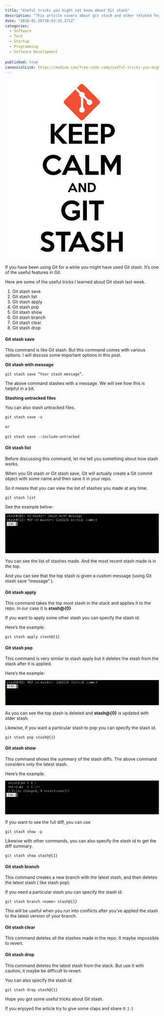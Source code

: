 ```yaml
---
title: "Useful tricks you might not know about Git stash"
description: "This article covers about git stash and other related features like apply, pop, show, drop, clear and branching options."
date: "2018-01-26T18:43:32.371Z"
categories: 
  - Software
  - Tech
  - Startup
  - Programming
  - Software Development

published: true
canonicalLink: https://medium.com/free-code-camp/useful-tricks-you-might-not-know-about-git-stash-e8a9490f0a1a
---
```


![Git stash :)](./asset-1.png)

If you have been using Git for a while you might have used Git stash. It’s one of the useful features in Git.

Here are some of the useful tricks I learned about Git stash last week.

1.  Git stash save
2.  Git stash list
3.  Git stash apply
4.  Git stash pop
5.  Git stash show
6.  Git stash branch <name>
7.  Git stash clear
8.  Git stash drop

#### **Git stash save**

This command is like Git stash. But this command comes with various options. I will discuss some important options in this post.

**Git stash with message**

```
git stash save “Your stash message”.
```

The above command stashes with a message. We will see how this is helpful in a bit.

**Stashing untracked files**

You can also stash untracked files.

```
git stash save -u

or

git stash save --include-untracked
```

#### **Git stash list**

Before discussing this command, let me tell you something about how stash works.

When you Git stash or Git stash save, Git will actually create a Git commit object with some name and then save it in your repo.

So it means that you can view the list of stashes you made at any time.

```
git stash list
```

See the example below:

![git stash list example](./asset-2.png)

You can see the list of stashes made. And the most recent stash made is in the top.

And you can see that the top stash is given a custom message (using Git stash save “message” ).

#### **Git stash apply**

This command takes the top most stash in the stack and applies it to the repo. In our case it is **stash@{0}**

If you want to apply some other stash you can specify the stash id.

Here’s the example:

```
git stash apply stash@{1}
```

#### **Git stash pop**

This command is very similar to stash apply but it deletes the stash from the stack after it is applied.

Here’s the example:

![Git stash pop example](./asset-3.png)

As you can see the top stash is deleted and **stash@{0}** is updated with older stash.

Likewise, if you want a particular stash to pop you can specify the stash id.

```
git stash pop stash@{1}
```

#### **Git stash show**

This command shows the summary of the stash diffs. The above command considers only the latest stash.

Here’s the example:

![Git stash show example](./asset-4.png)

If you want to see the full diff, you can use

```
git stash show -p
```

Likewise with other commands, you can also specify the stash id to get the diff summary.

```
git stash show stash@{1}
```

#### **Git stash branch <name>**

This command creates a new branch with the latest stash, and then deletes the latest stash ( like stash pop).

If you need a particular stash you can specify the stash id.

```
git stash branch <name> stash@{1}
```

This will be useful when you run into conflicts after you’ve applied the stash to the latest version of your branch.

#### **Git stash clear**

This command deletes all the stashes made in the repo. It maybe impossible to revert.

#### **Git stash drop**

This command deletes the latest stash from the stack. But use it with caution, it maybe be difficult to revert.

You can also specify the stash id.

```
git stash drop stash@{1}
```

Hope you got some useful tricks about Git stash.

If you enjoyed the article try to give some claps and share it :) :)